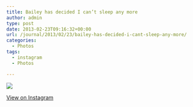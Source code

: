 ```yaml
---
title: Bailey has decided I can’t sleep any more
author: admin
type: post
date: 2013-02-23T09:16:32+00:00
url: /journal/2013/02/23/bailey-has-decided-i-cant-sleep-any-more/
categories:
  - Photos
tags:
  - instagram
  - Photos

---
```

![][1]

<p class="view-instagram">
  <a href="http://instagr.am/p/WEXBVSqllo/">View on Instagram</a>
</p>

 [1]: http://lobban.org/wordpress//HLIC/991a902d29bfb4612b92abeb34eb5c51.jpg